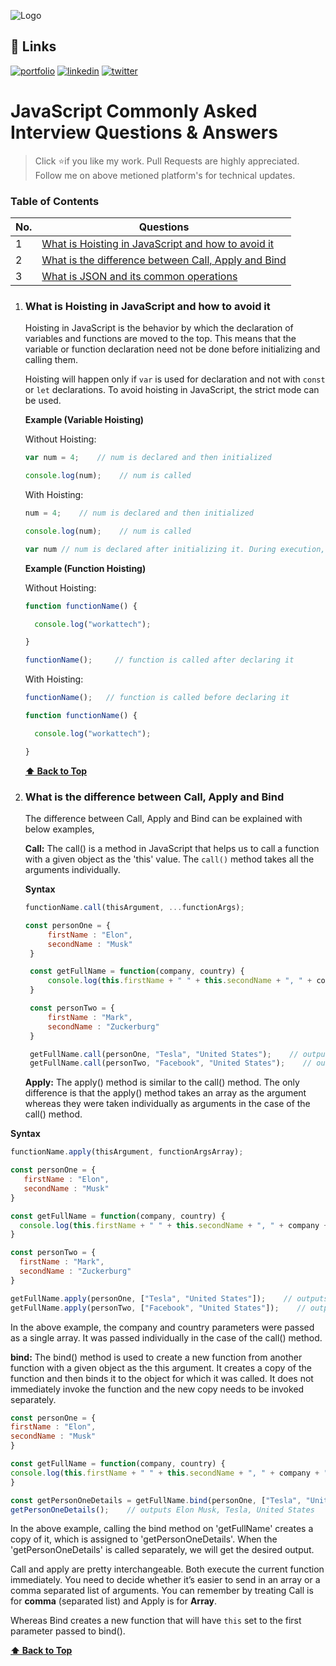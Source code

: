 
![Logo](https://iili.io/Uipb1t.png)


## 🔗 Links
[![portfolio](https://img.shields.io/badge/my_portfolio-000?style=for-the-badge&logo=ko-fi&logoColor=white)](https://saif-mujawar-5643a.web.app/portfolio)
[![linkedin](https://img.shields.io/badge/linkedin-0A66C2?style=for-the-badge&logo=linkedin&logoColor=white)](https://www.linkedin.com/in/saif-mujawar/)
[![twitter](https://img.shields.io/badge/twitter-1DA1F2?style=for-the-badge&logo=twitter&logoColor=white)](https://twitter.com/saif_mujawar7)


# JavaScript Commonly Asked Interview Questions & Answers

> Click :star:if you like my work. Pull Requests are highly appreciated. Follow me on above metioned platform's for technical updates.

### Table of Contents

| No. | Questions                                                                                                                                                         |
| --- | ----------------------------------------------------------------------------------------------------------------------------------------------------------------- |
| 1   | [What is Hoisting in JavaScript and how to avoid it](#what-is-hoisting-in-javascript-and-how-to-avoid-it)
| 2   | [What is the difference between Call, Apply and Bind](#what-is-the-difference-between-call-apply-and-bind)                                                                                                           |                                                 
| 3   | [What is JSON and its common operations](#what-is-json-and-its-common-operations)                                                                                 |

1. ### What is Hoisting in JavaScript and how to avoid it

   Hoisting in JavaScript is the behavior by which the declaration of variables and functions are moved to the top. This means that    the variable or function declaration need not be done before initializing and calling them.
	
   Hoisting will happen only if ```var``` is used for declaration and not with ```const``` or ```let``` declarations. To avoid hoisting in JavaScript,    the strict mode can be used.

   **Example (Variable Hoisting)**

      Without Hoisting:

      ```javascript
      var num = 4;    // num is declared and then initialized

      console.log(num);    // num is called
      ```

    With Hoisting:

      ```javascript
      num = 4;    // num is declared and then initialized

      console.log(num);    // num is called

      var num // num is declared after initializing it. During execution, this will be moved to the top
      ```
    **Example (Function Hoisting)**

      Without Hoisting:

      ```javascript
      function functionName() {

        console.log("workattech");

    }

    functionName();     // function is called after declaring it
      ```

    With Hoisting:

      ```javascript
      functionName();   // function is called before declaring it

      function functionName() {

        console.log("workattech");

    }
      ```
  

      **[⬆ Back to Top](#table-of-contents)**
      
3. ### What is the difference between Call, Apply and Bind

   The difference between Call, Apply and Bind can be explained with below examples,

   **Call:** The call() is a method in JavaScript that helps us to call a function with a given object as the 'this' value. The ```call()``` method takes all the arguments individually.
   
   **Syntax**
   ```javascript
   functionName.call(thisArgument, ...functionArgs);
   ```

   ```javascript
   const personOne = {
  		firstName : "Elon",
  		secondName : "Musk"
	}

	const getFullName = function(company, country) {
 		console.log(this.firstName + " " + this.secondName + ", " + company + ", " + country);
	}

	const personTwo = {
  		firstName : "Mark",
  		secondName : "Zuckerburg"
	}

	getFullName.call(personOne, "Tesla", "United States");    // outputs Elon Musk, Tesla, United States
	getFullName.call(personTwo, "Facebook", "United States");    // outputs Mark Zuckerberg, Facebook, United States
   ```

   **Apply:** The apply() method is similar to the call() method. The only difference is that the apply() method takes an array as the argument whereas they were taken    individually as arguments in the case of the call() method.

  **Syntax**
   ```javascript
   functionName.apply(thisArgument, functionArgsArray);
   ```

   ```javascript
   const personOne = {
      firstName : "Elon",
      secondName : "Musk"
   }

   const getFullName = function(company, country) {
     console.log(this.firstName + " " + this.secondName + ", " + company + ", " + country);
   }

   const personTwo = {
     firstName : "Mark",
     secondName : "Zuckerburg"
   }

   getFullName.apply(personOne, ["Tesla", "United States"]);    // outputs Elon Musk, Tesla, United States
   getFullName.apply(personTwo, ["Facebook", "United States"]);    // outputs Mark Zuckerberg, Facebook, United States
   ```
   In the above example, the company and country parameters were passed as a single array. It was passed individually in the case of the call() method. 

   **bind:** The bind() method is used to create a new function from another function with a given object as the this argument. It creates a copy of the function and then binds it to the object for which it was called. It does not immediately invoke the function and the new copy needs to be invoked separately.

   ```javascript
   const personOne = {
  firstName : "Elon",
  secondName : "Musk"
}

const getFullName = function(company, country) {
  console.log(this.firstName + " " + this.secondName + ", " + company + ", " + country);
}

const getPersonOneDetails = getFullName.bind(personOne, ["Tesla", "United States"]); 
getPersonOneDetails();    // outputs Elon Musk, Tesla, United States
   ```
   In the above example, calling the bind method on 'getFullName' creates a copy of it, which is assigned to 'getPersonOneDetails'. When the 'getPersonOneDetails' is called separately, we will get the desired output.

   Call and apply are pretty interchangeable. Both execute the current function immediately. You need to decide whether it’s easier to send in an array or a comma separated list of arguments. You can remember by treating Call is for **comma** (separated list) and Apply is for **Array**.

   Whereas Bind creates a new function that will have `this` set to the first parameter passed to bind().

   **[⬆ Back to Top](#table-of-contents)**
